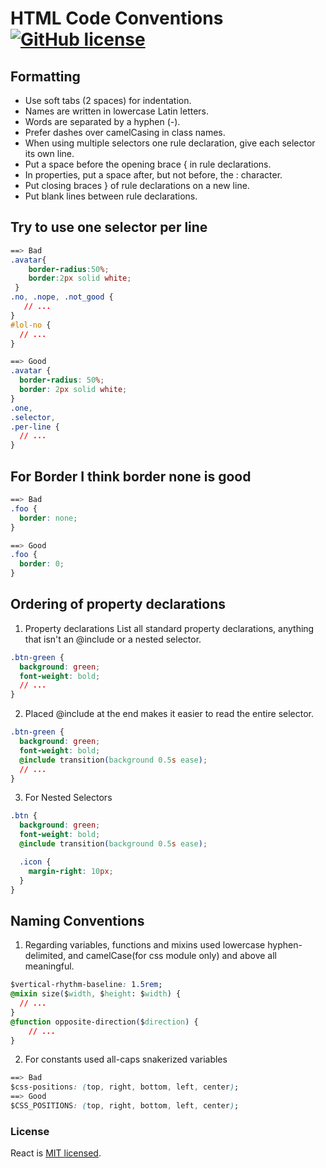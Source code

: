# HTML Code Conventions [![GitHub license](https://img.shields.io/badge/license-MIT-blue.svg)](https://github.com/facebook/react/blob/main/LICENSE)


## Formatting

* Use soft tabs (2 spaces) for indentation.
* Names are written in lowercase Latin letters.
* Words are separated by a hyphen (-).
* Prefer dashes over camelCasing in class names.
* When using multiple selectors one rule declaration, give each selector its own line.
* Put a space before the opening brace { in rule declarations.
* In properties, put a space after, but not before, the : character.
* Put closing braces } of rule declarations on a new line.
* Put blank lines between rule declarations.

## Try to use one selector per line

```css
==> Bad
.avatar{
    border-radius:50%;
    border:2px solid white;
 }
.no, .nope, .not_good {
   // ...
}
#lol-no {
  // ...
}

==> Good
.avatar {
  border-radius: 50%;
  border: 2px solid white;
}
.one,
.selector,
.per-line {
  // ...
}
```
## For Border I think border none is good

```css
==> Bad
.foo {
  border: none;
}

==> Good
.foo {
  border: 0;
}
```
## Ordering of property declarations
1. Property declarations
List all standard property declarations, anything that isn't an @include or a nested selector.


```css
.btn-green {
  background: green;
  font-weight: bold;
  // ...
}
```
2. Placed @include at the end makes it easier to read the entire selector.

```css
.btn-green {
  background: green;
  font-weight: bold;
  @include transition(background 0.5s ease);
  // ...
}
```
3. For Nested Selectors

```css
.btn {
  background: green;
  font-weight: bold;
  @include transition(background 0.5s ease);

  .icon {
    margin-right: 10px;
  }
}
```

## Naming Conventions
1. Regarding variables, functions and mixins used lowercase hyphen-delimited, and camelCase(for css module only)  and above all meaningful.

```css
$vertical-rhythm-baseline: 1.5rem; 
@mixin size($width, $height: $width) {
  // ...
}
@function opposite-direction($direction) {
    // ...
}
```
2. For constants used all-caps snakerized variables
```css
==> Bad
$css-positions: (top, right, bottom, left, center);
==> Good
$CSS_POSITIONS: (top, right, bottom, left, center);
```

### License

React is [MIT licensed](./LICENSE).